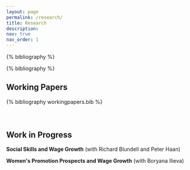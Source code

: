 ```yaml
---
layout: page
permalink: /research/
title: Research
description: 
nav: true
nav_order: 1
---
```


<!-- _pages/publications.md -->

<!-- Bibsearch Feature  {% include bib_search.liquid %}  -->

{% bibliography %}

<div class="publications">
{% bibliography %}
</div>


## Working Papers

<div class="publications">
{% bibliography workingpapers.bib %}
</div>



<div style="height: 10mm;"></div>

## Work in Progress

**Social Skills and Wage Growth** (with Richard Blundell and Peter Haan)

**Women's Promotion Prospects and Wage Growth** (with Boryana Ilieva)